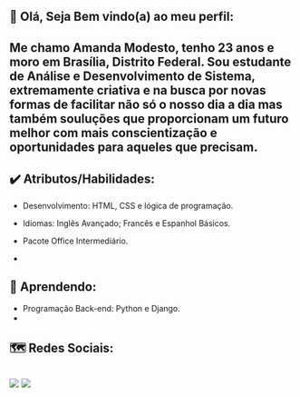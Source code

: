 👋 Olá, Seja Bem vindo(a) ao meu perfil:
-
Me chamo Amanda Modesto, tenho 23 anos e moro em Brasília, Distrito Federal. Sou estudante de Análise e Desenvolvimento de Sistema, extremamente criativa e na busca por novas formas de facilitar não só o nosso dia a dia mas também souluções que proporcionam um futuro melhor com mais conscientização e oportunidades para aqueles que precisam.
-
✔️ Atributos/Habilidades:
-
- Desenvolvimento: HTML, CSS e lógica de programação.

- Idiomas: Inglês Avançado; Francês e Espanhol Básicos.

- Pacote Office Intermediário.
-
🌱 Aprendendo:
-
- Programação Back-end: Python e Django.
-
🗺️ Redes Sociais:
-
[<img src= "https://img.shields.io/badge/amanda_velozo2@hotmail.com-0078D4?style=for-the-badge&logo=microsoft-outlook&logoColor=white"/>](mailto:"amanda_velozo2@hotmail.com") 
[<img src="https://img.shields.io/badge/linkedin-%230077B5.svg?&style=for-the-badge&logo=linkedin&logoColor=white" />](https://www.linkedin.com/in/amanda-modesto-196a161b7/)
-

<!---
AMND22/AMND22 is a ✨ special ✨ repository because its `README.md` (this file) appears on your GitHub profile.
You can click the Preview link to take a look at your changes.
--->
